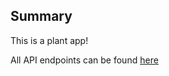 ## Summary

This is a plant app!

All API endpoints can be found [here](https://plantly-api.onrender.com/api/)
